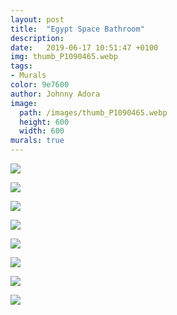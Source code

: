 ```yaml
---
layout: post
title:  "Egypt Space Bathroom"
description: 
date:   2019-06-17 10:51:47 +0100
img: thumb_P1090465.webp
tags: 
- Murals
color: 9e7600
author: Johnny Adora
image:
  path: /images/thumb_P1090465.webp
  height: 600
  width: 600
murals: true
---
```

![]({{site.baseurl}}/images/P1090465.jpg)

![]({{site.baseurl}}/images/P1090472.jpg)

![]({{site.baseurl}}/images/P1090446.jpg)

![]({{site.baseurl}}/images/P1090466.jpg)

![]({{site.baseurl}}/images/P1090442.jpg)

![]({{site.baseurl}}/images/P1090451c.jpg)

![]({{site.baseurl}}/images/P1090463.jpg)

![]({{site.baseurl}}/images/P1090452.jpg)